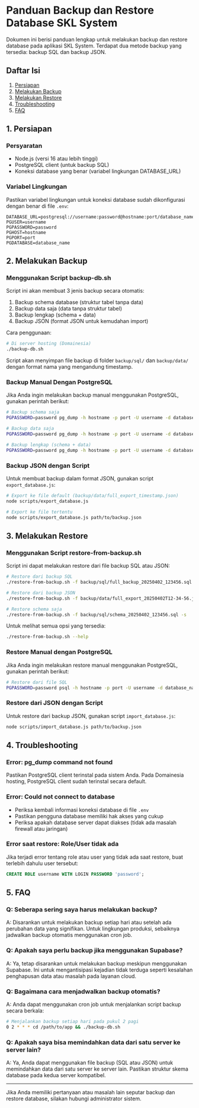 # Panduan Backup dan Restore Database SKL System

Dokumen ini berisi panduan lengkap untuk melakukan backup dan restore database pada aplikasi SKL System. Terdapat dua metode backup yang tersedia: backup SQL dan backup JSON.

## Daftar Isi
1. [Persiapan](#1-persiapan)
2. [Melakukan Backup](#2-melakukan-backup)
3. [Melakukan Restore](#3-melakukan-restore)
4. [Troubleshooting](#4-troubleshooting)
5. [FAQ](#5-faq)

## 1. Persiapan

### Persyaratan
- Node.js (versi 16 atau lebih tinggi)
- PostgreSQL client (untuk backup SQL)
- Koneksi database yang benar (variabel lingkungan DATABASE_URL)

### Variabel Lingkungan
Pastikan variabel lingkungan untuk koneksi database sudah dikonfigurasi dengan benar di file `.env`:

```
DATABASE_URL=postgresql://username:password@hostname:port/database_name
PGUSER=username
PGPASSWORD=password
PGHOST=hostname
PGPORT=port
PGDATABASE=database_name
```

## 2. Melakukan Backup

### Menggunakan Script backup-db.sh

Script ini akan membuat 3 jenis backup secara otomatis:
1. Backup schema database (struktur tabel tanpa data)
2. Backup data saja (data tanpa struktur tabel)
3. Backup lengkap (schema + data)
4. Backup JSON (format JSON untuk kemudahan import)

Cara penggunaan:

```bash
# Di server hosting (Domainesia)
./backup-db.sh
```

Script akan menyimpan file backup di folder `backup/sql/` dan `backup/data/` dengan format nama yang mengandung timestamp.

### Backup Manual Dengan PostgreSQL

Jika Anda ingin melakukan backup manual menggunakan PostgreSQL, gunakan perintah berikut:

```bash
# Backup schema saja
PGPASSWORD=password pg_dump -h hostname -p port -U username -d database_name --schema-only > schema_backup.sql

# Backup data saja
PGPASSWORD=password pg_dump -h hostname -p port -U username -d database_name --data-only > data_backup.sql

# Backup lengkap (schema + data)
PGPASSWORD=password pg_dump -h hostname -p port -U username -d database_name > full_backup.sql
```

### Backup JSON dengan Script

Untuk membuat backup dalam format JSON, gunakan script `export_database.js`:

```bash
# Export ke file default (backup/data/full_export_timestamp.json)
node scripts/export_database.js

# Export ke file tertentu
node scripts/export_database.js path/to/backup.json
```

## 3. Melakukan Restore

### Menggunakan Script restore-from-backup.sh

Script ini dapat melakukan restore dari file backup SQL atau JSON:

```bash
# Restore dari backup SQL
./restore-from-backup.sh -f backup/sql/full_backup_20250402_123456.sql

# Restore dari backup JSON
./restore-from-backup.sh -f backup/data/full_export_20250402T12-34-56.json

# Restore schema saja
./restore-from-backup.sh -f backup/sql/schema_20250402_123456.sql -s
```

Untuk melihat semua opsi yang tersedia:

```bash
./restore-from-backup.sh --help
```

### Restore Manual dengan PostgreSQL

Jika Anda ingin melakukan restore manual menggunakan PostgreSQL, gunakan perintah berikut:

```bash
# Restore dari file SQL
PGPASSWORD=password psql -h hostname -p port -U username -d database_name -f backup_file.sql
```

### Restore dari JSON dengan Script

Untuk restore dari backup JSON, gunakan script `import_database.js`:

```bash
node scripts/import_database.js path/to/backup.json
```

## 4. Troubleshooting

### Error: pg_dump command not found
Pastikan PostgreSQL client terinstal pada sistem Anda. Pada Domainesia hosting, PostgreSQL client sudah terinstal secara default.

### Error: Could not connect to database
- Periksa kembali informasi koneksi database di file `.env`
- Pastikan pengguna database memiliki hak akses yang cukup
- Periksa apakah database server dapat diakses (tidak ada masalah firewall atau jaringan)

### Error saat restore: Role/User tidak ada
Jika terjadi error tentang role atau user yang tidak ada saat restore, buat terlebih dahulu user tersebut:

```sql
CREATE ROLE username WITH LOGIN PASSWORD 'password';
```

## 5. FAQ

### Q: Seberapa sering saya harus melakukan backup?
A: Disarankan untuk melakukan backup setiap hari atau setelah ada perubahan data yang signifikan. Untuk lingkungan produksi, sebaiknya jadwalkan backup otomatis menggunakan cron job.

### Q: Apakah saya perlu backup jika menggunakan Supabase?
A: Ya, tetap disarankan untuk melakukan backup meskipun menggunakan Supabase. Ini untuk mengantisipasi kejadian tidak terduga seperti kesalahan penghapusan data atau masalah pada layanan cloud.

### Q: Bagaimana cara menjadwalkan backup otomatis?
A: Anda dapat menggunakan cron job untuk menjalankan script backup secara berkala:

```bash
# Menjalankan backup setiap hari pada pukul 2 pagi
0 2 * * * cd /path/to/app && ./backup-db.sh
```

### Q: Apakah saya bisa memindahkan data dari satu server ke server lain?
A: Ya, Anda dapat menggunakan file backup (SQL atau JSON) untuk memindahkan data dari satu server ke server lain. Pastikan struktur skema database pada kedua server kompatibel.

---

Jika Anda memiliki pertanyaan atau masalah lain seputar backup dan restore database, silakan hubungi administrator sistem.